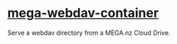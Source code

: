 # [mega-webdav-container][project]

Serve a webdav directory from a MEGA.nz Cloud Drive.


[project]: https://hub.docker.com/r/nedix/mega-webdav
